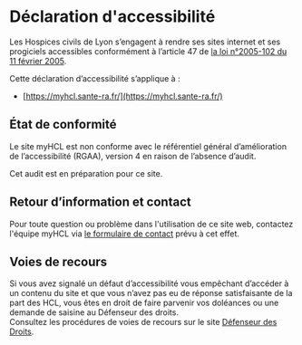 Déclaration d'accessibilité
===========================

Les Hospices civils de Lyon s’engagent à rendre ses sites internet et ses progiciels accessibles conformément à l’article 47 de [la loi n°2005-102 du 11 février 2005](https://www.legifrance.gouv.fr/loda/article_lc/LEGIARTI000037388867/).

Cette déclaration d’accessibilité s’applique à :

* [https://myhcl.sante-ra.fr/](https://myhcl.sante-ra.fr/)

État de conformité
------------------

Le site myHCL est non conforme avec le [](https://accessibilite.numerique.gouv.fr/)référentiel général d’amélioration de l’accessibilité (RGAA), version 4 en raison de l’absence d’audit.

Cet audit est en préparation pour ce site.

Retour d’information et contact
-------------------------------

Pour toute question ou problème dans l'utilisation de ce site web, contactez l'équipe myHCL via [le formulaire de contact](https://myhcl.sante-ra.fr/ServicesPlus/contact.aspx) prévu à cet effet.

Voies de recours
----------------

Si vous avez signalé un défaut d’accessibilité vous empêchant d’accéder à un contenu du site et que vous n’avez pas eu de réponse satisfaisante de la part des HCL, vous êtes en droit de faire parvenir vos doléances ou une demande de saisine au Défenseur des droits.  
Consultez les procédures de voies de recours sur le site [Défenseur des Droits](https://www.defenseurdesdroits.fr/nous-contacter-355).
